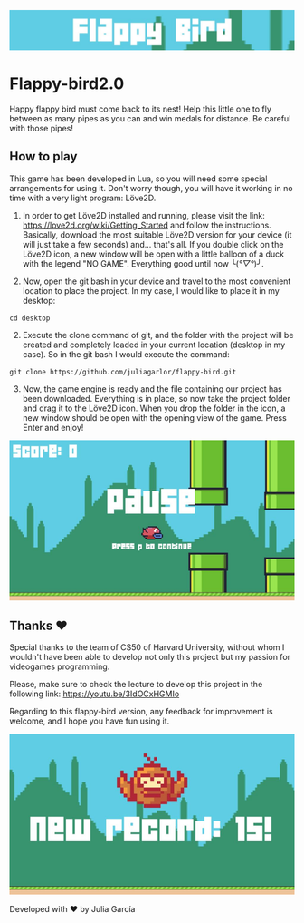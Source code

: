![Title](screenshots/Title.JPG)

# Flappy-bird2.0

Happy flappy bird must come back to its nest! Help this little one to fly between as many pipes as you can and win medals for distance. Be careful with those pipes!

## How to play

This game has been developed in Lua, so you will need some special arrangements for using it. Don't worry though, you will have it working in no time with a very light program: Löve2D.

1. In order to get Löve2D installed and running, please visit the link: https://love2d.org/wiki/Getting_Started and follow the instructions. Basically, download the most suitable Löve2D version for your device (it will just take a few seconds) and... that's all. If you double click on the Löve2D icon, a new window will be open with a little balloon of a duck with the legend "NO GAME". Everything good until now ╰(*°▽°*)╯.

2. Now, open the git bash in your device and travel to the most convenient location to place the project. In my case, I would like to place it in my desktop:

```
cd desktop
```

2. Execute the clone command of git, and the folder with the project will be created and completely loaded in your current location (desktop in my case). So in the git bash I would execute the command:

```
git clone https://github.com/juliagarlor/flappy-bird.git
```

3. Now, the game engine is ready and the file containing our project has been downloaded. Everything is in place, so now take the project folder and drag it to the Löve2D icon. When you drop the folder in the icon, a new window should be open with the opening view of the game. Press Enter and enjoy!

![Play](screenshots/Play.JPG)

## Thanks ❤

Special thanks to the team of CS50 of Harvard University, without whom I wouldn't have been able to develop not only this project but my passion for videogames programming. 

Please, make sure to check the lecture to develop this project in the following link: https://youtu.be/3IdOCxHGMIo

Regarding to this flappy-bird version, any feedback for improvement is welcome, and I hope you have fun using it.

![Win](screenshots/Medal.JPG)

Developed with ❤ by Julia García
